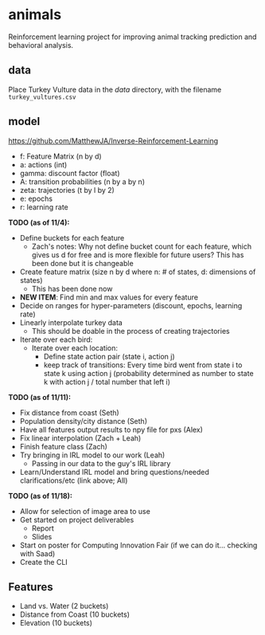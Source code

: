 # animals
Reinforcement learning project for improving animal tracking prediction and behavioral analysis.

## data

Place Turkey Vulture data in the *data* directory, with the filename `turkey_vultures.csv`

## model
 https://github.com/MatthewJA/Inverse-Reinforcement-Learning
- f: Feature Matrix (n by d)
- a: actions (int)
- gamma: discount factor (float)
- A: transition probabilities (n by a by n)
- zeta: trajectories (t by l by 2)
- e: epochs
- r: learning rate

**TODO (as of 11/4):**
- Define buckets for each feature
    - Zach's notes: Why not define bucket count for each feature, which gives us d for free and is more flexible for future users? This has been done but it is changeable
- Create feature matrix (size n by d where n: # of states, d: dimensions of states)
    - This has been done now
- **NEW ITEM**: Find min and max values for every feature
- Decide on ranges for hyper-parameters (discount, epochs, learning rate)
- Linearly interpolate turkey data
    - This should be doable in the process of creating trajectories
- Iterate over each bird:
    - Iterate over each location:
        - Define state action pair (state i, action j)
        - keep track of transitions: Every time bird went from state i to state
          k using action j (probability determined as number to state k with
          action j / total number that left i)
          
          
**TODO (as of 11/11):**
- Fix distance from coast (Seth)
- Population density/city distance (Seth)
- Have all features output results to npy file for pxs (Alex)
- Fix linear interpolation (Zach + Leah)
- Finish feature class (Zach)
- Try bringing in IRL model to our work (Leah)
     - Passing in our data to the guy's IRL library
- Learn/Understand IRL model and bring questions/needed clarifications/etc (link above; All)

**TODO (as of 11/18):**
- Allow for selection of image area to use
- Get started on project deliverables
    - Report
    - Slides
- Start on poster for Computing Innovation Fair (if we can do it... checking with Saad)
- Create the CLI 

## Features

- Land vs. Water (2 buckets)
- Distance from Coast (10 buckets)
- Elevation (10 buckets)
